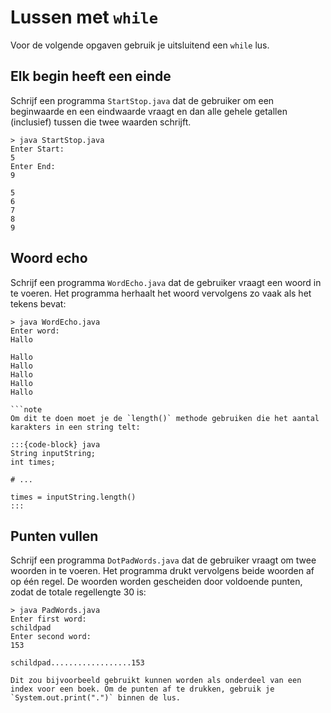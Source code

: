# Lussen met `while`

Voor de volgende opgaven gebruik je uitsluitend een `while` lus.

## Elk begin heeft een einde

Schrijf een programma `StartStop.java` dat de gebruiker om een beginwaarde en een eindwaarde vraagt en dan alle gehele getallen (inclusief) tussen die twee waarden schrijft.

```console
> java StartStop.java
Enter Start:
5
Enter End:
9

5
6
7
8
9
```

## Woord echo

Schrijf een programma `WordEcho.java` dat de gebruiker vraagt een woord in te voeren. Het programma herhaalt het woord vervolgens zo vaak als het tekens bevat:

```console
> java WordEcho.java
Enter word:
Hallo

Hallo
Hallo
Hallo
Hallo
Hallo

```note
Om dit te doen moet je de `length()` methode gebruiken die het aantal karakters in een string telt:

:::{code-block} java
String inputString;
int times;

# ...

times = inputString.length()
:::
```

## Punten vullen

Schrijf een programma `DotPadWords.java` dat de gebruiker vraagt om twee woorden in te voeren. Het programma drukt vervolgens beide woorden af op één regel. De woorden worden gescheiden door voldoende punten, zodat de totale regellengte 30 is:

```console
> java PadWords.java
Enter first word:
schildpad
Enter second word:
153

schildpad..................153
```

```{note}
Dit zou bijvoorbeeld gebruikt kunnen worden als onderdeel van een index voor een boek. Om de punten af te drukken, gebruik je `System.out.print(".")` binnen de lus.
```